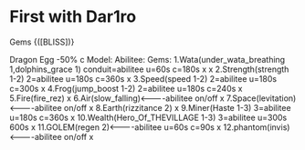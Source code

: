 # First with Dar1ro

Gems {([BLISS])}

Dragon Egg -50% c
                                                                            Model:           Abilitee:
Gems:
1.Wata(under_wata_breathing 1,dolphins_grace 1) conduit=abilitee u=60s c=180s  x                 x
2.Strength(strength 1-2) 2=abilitee u=180s c=360s                              x
3.Speed(speed 1-2) 2=abilitee u=180s c=300s                                    x
4.Frog(jump_boost 1-2) 2=abilitee u=180s c=240s                                x
5.Fire(fire_rez)                                                               x
6.Air(slow_falling)<----abilitee on/off                                        x
7.Space(levitation)<----abilitee on/off                                        x
8.Earth(rizzitance 2)                                                          x
9.Miner(Haste 1-3) 3=abilitee u=180s c=360s                                    x
10.Wealth(Hero_Of_THEVILLAGE 1-3) 3=abilitee u=300s 600s                       x
11.GOLEM(regen 2)<----abilitee u=60s c=90s                                     x
12.phantom(invis)<----abilitee on/off                                          x
